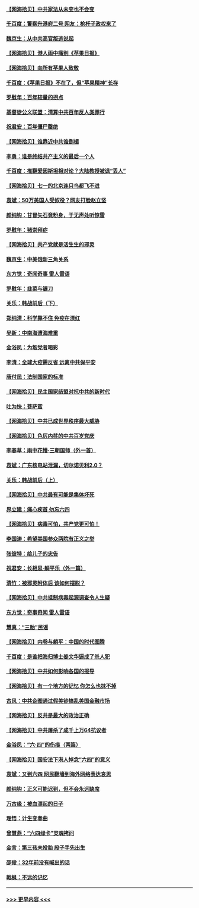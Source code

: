 #### [【网海拾贝】中共家法从未变也不会变](../pages/nsc993/n13050366.md?t=06272101) 
#### [千百度：警察升港府二号 网友：枪杆子政权来了](../pages/nsc993/n13050261.md?t=06272101) 
#### [魏京生：从中共高官叛逃说起](../pages/nsc993/n13048997.md?t=06272101) 
#### [【网海拾贝】港人雨中痛别《苹果日报》](../pages/nsc993/n13048941.md?t=06272101) 
#### [【网海拾贝】向所有苹果人致敬](../pages/nsc993/n13046795.md?t=06272101) 
#### [千百度：《苹果日报》不在了，但“苹果精神”长存](../pages/nsc993/n13046703.md?t=06272101) 
#### [罗慰年：百年较量的拐点](../pages/nsc993/n13046542.md?t=06272101) 
#### [基督徒公义联盟：清算中共百年反人类罪行](../pages/nsc993/n13046499.md?t=06272101) 
#### [祝君安：百年僵尸罄绝](../pages/nsc993/n13045595.md?t=06272101) 
#### [【网海拾贝】谁靠近中共谁倒楣](../pages/nsc993/n13044667.md?t=06272101) 
#### [李勇：谁是终结共产主义的最后一个人](../pages/nsc993/n13044397.md?t=06272101) 
#### [千百度：推翻爱因斯坦相对论？大陆教授被讽“丢人”](../pages/nsc993/n13043908.md?t=06272101) 
#### [【网海拾贝】七一的北京连只鸟都飞不进](../pages/nsc993/n13041377.md?t=06272101) 
#### [袁斌：50万美国人受奴役？网友打脸赵立坚](../pages/nsc993/n13041330.md?t=06272101) 
#### [颜纯钩：甘冒矢石竟粉身，于无声处听惊雷](../pages/nsc993/n13041140.md?t=06272101) 
#### [罗慰年：猪崇拜症](../pages/nsc993/n13041071.md?t=06272101) 
#### [【网海拾贝】共产党就是活生生的邪灵](../pages/nsc993/n13036627.md?t=06272101) 
#### [魏京生：中美俄新三角关系](../pages/nsc993/n13035986.md?t=06272101) 
#### [东方觉：奇闻奇事 雷人雷语](../pages/nsc993/n13035878.md?t=06272101) 
#### [罗慰年：韭菜与镰刀](../pages/nsc993/n13034374.md?t=06272101) 
#### [关乐：韩战前后（下）](../pages/nsc993/n13034113.md?t=06272101) 
#### [郑纯清：科学靠不住 免疫在漂红](../pages/nsc993/n13034093.md?t=06272101) 
#### [吴新：中南海遭海难重](../pages/nsc993/n13034084.md?t=06272101) 
#### [金浴凤：为叛党者喝彩](../pages/nsc993/n13034058.md?t=06272101) 
#### [李清：全球大疫需反省 远离中共保平安](../pages/nsc993/n13033784.md?t=06272101) 
#### [唐付民：法制国家的标准](../pages/nsc993/n13032944.md?t=06272101) 
#### [【网海拾贝】民主国家结盟对抗中共的新时代](../pages/nsc993/n13031717.md?t=06272101) 
#### [吐为快：菩萨蛮](../pages/nsc993/n13030033.md?t=06272101) 
#### [【网海拾贝】中共已成世界秩序最大威胁](../pages/nsc993/n13028138.md?t=06272101) 
#### [【网海拾贝】色厉内荏的中共百岁党庆](../pages/nsc993/n13025582.md?t=06272101) 
#### [李春草：雨中花慢‧三朝国师（外一首）](../pages/nsc993/n13025567.md?t=06272101) 
#### [袁斌：广东核电站泄漏，切尔诺贝利2.0？](../pages/nsc993/n13025475.md?t=06272101) 
#### [关乐：韩战前后（上）](../pages/nsc993/n13025387.md?t=06272101) 
#### [【网海拾贝】中共最有可能是集体坏死](../pages/nsc993/n13023101.md?t=06272101) 
#### [界立建：痛心疾首 勿忘六四](../pages/nsc993/n13022339.md?t=06272101) 
#### [【网海拾贝】病毒可怕，共产党更可怕！](../pages/nsc993/n13020728.md?t=06272101) 
#### [李国涛：希望美国参众两院有正义之举](../pages/nsc993/n13020674.md?t=06272101) 
#### [张彼特：给儿子的忠告](../pages/nsc993/n13018934.md?t=06272101) 
#### [祝君安：长相思‧躺平乐（外一篇）](../pages/nsc993/n13018923.md?t=06272101) 
#### [清竹：被邪灵附体后 该如何摆脱？](../pages/nsc993/n13018877.md?t=06272101) 
#### [【网海拾贝】中共抵制病毒起源调查令人生疑](../pages/nsc993/n13017785.md?t=06272101) 
#### [东方觉：奇事奇闻 雷人雷语](../pages/nsc993/n13017577.md?t=06272101) 
#### [慧真：“三胎”民谣](../pages/nsc993/n13017394.md?t=06272101) 
#### [【网海拾贝】内卷与躺平：中国的时代图腾](../pages/nsc993/n13016128.md?t=06272101) 
#### [千百度：是谁把海归博士姜文华逼成了杀人犯](../pages/nsc993/n13015218.md?t=06272101) 
#### [【网海拾贝】中共如何影响各国的报导](../pages/nsc993/n13012599.md?t=06272101) 
#### [【网海拾贝】有一个地方的记忆 你怎么也抹不掉](../pages/nsc993/n13009802.md?t=06272101) 
#### [古风：中共企图通过假美钞搞乱美国金融市场](../pages/nsc993/n13009626.md?t=06272101) 
#### [【网海拾贝】反共是最大的政治正确](../pages/nsc993/n13007051.md?t=06272101) 
#### [【网海拾贝】中共屠杀了成千上万64抗议者](../pages/nsc993/n13002713.md?t=06272101) 
#### [金浴凤：“六·四”的伤痕（两篇）](../pages/nsc993/n13001719.md?t=06272101) 
#### [【网海拾贝】国安法下港人悼念“六四”的意义](../pages/nsc993/n13001039.md?t=06272101) 
#### [袁斌：又到六四 网民翻墙到海外网络表达哀思](../pages/nsc993/n13000995.md?t=06272101) 
#### [颜纯钩：正义可能迟到，但不会永远缺席](../pages/nsc993/n13000920.md?t=06272101) 
#### [万古缘：被血漂起的日子](../pages/nsc993/n13000914.md?t=06272101) 
#### [理悟：计生变奏曲](../pages/nsc993/n13000414.md?t=06272101) 
#### [曾慧燕：“六四绿卡”灵魂拷问](../pages/nsc993/n13000277.md?t=06272101) 
#### [金言：第三孩未投胎 段子手先出生](../pages/nsc993/n13000215.md?t=06272101) 
#### [邵俊：32年前没有喊出的话](../pages/nsc993/n13000181.md?t=06272101) 
#### [戟枫：不远的记忆](../pages/nsc993/n13000121.md?t=06272101) 

----
#### [ >>> 更早内容 <<< ](../indexes/nsc993-earlier.md)
